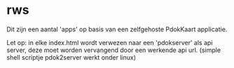 # rws

Dit zijn een aantal 'apps' op basis van een zelfgehoste PdokKaart applicatie.

Let op: in elke index.html wordt verwezen naar een 'pdokserver' als api server,
deze moet worden vervangend door een werkende api url.
(simple shell scriptje pdok2server werkt onder linux)


